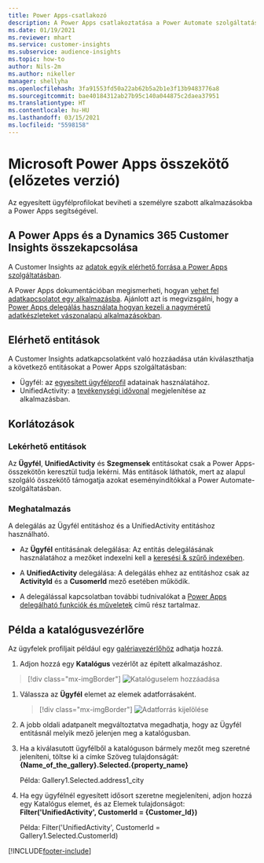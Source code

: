 ```yaml
---
title: Power Apps-csatlakozó
description: A Power Apps csatlakoztatása a Power Automate szolgáltatáshoz.
ms.date: 01/19/2021
ms.reviewer: mhart
ms.service: customer-insights
ms.subservice: audience-insights
ms.topic: how-to
author: Nils-2m
ms.author: nikeller
manager: shellyha
ms.openlocfilehash: 3fa91553fd50a22ab62b5a2b1e3f13b9483776a8
ms.sourcegitcommit: bae40184312ab27b95c140a044875c2daea37951
ms.translationtype: HT
ms.contentlocale: hu-HU
ms.lasthandoff: 03/15/2021
ms.locfileid: "5598158"
---
```

# <a name="microsoft-power-apps-connector-preview"></a>Microsoft Power Apps összekötő (előzetes verzió)

Az egyesített ügyfélprofilokat beviheti a személyre szabott alkalmazásokba a Power Apps segítségével.

## <a name="connect-power-apps-and-dynamics-365-customer-insights"></a>A Power Apps és a Dynamics 365 Customer Insights összekapcsolása

A Customer Insights az [adatok egyik elérhető forrása a Power Apps szolgáltatásban](/powerapps/maker/canvas-apps/working-with-data-sources).

A Power Apps dokumentációban megismerheti, hogyan [vehet fel adatkapcsolatot egy alkalmazásba](/powerapps/maker/canvas-apps/add-data-connection). Ajánlott azt is megvizsgálni, hogy a [Power Apps delegálás használata hogyan kezeli a nagyméretű adatkészleteket vászonalapú alkalmazásokban](/powerapps/maker/canvas-apps/delegation-overview).

## <a name="available-entities"></a>Elérhető entitások

A Customer Insights adatkapcsolatként való hozzáadása után kiválaszthatja a következő entitásokat a Power Apps szolgáltatásban:

- Ügyfél: az [egyesített ügyfélprofil](customer-profiles.md) adatainak használatához.
- UnifiedActivity: a [tevékenységi idővonal](activities.md) megjelenítése az alkalmazásban.

## <a name="limitations"></a>Korlátozások

### <a name="retrievable-entities"></a>Lekérhető entitások

Az **Ügyfél**, **UnifiedActivity** és **Szegmensek** entitásokat csak a Power Apps-összekötőn keresztül tudja lekérni. Más entitások láthatók, mert az alapul szolgáló összekötő támogatja azokat eseményindítókkal a Power Automate-szolgáltatásban.  

### <a name="delegation"></a>Meghatalmazás

A delegálás az Ügyfél entitáshoz és a UnifiedActivity entitáshoz használható. 

- Az **Ügyfél** entitásának delegálása: Az entitás delegálásának használatához a mezőket indexelni kell a [keresési & szűrő indexében](search-filter-index.md).  

- A **UnifiedActivity** delegálása: A delegálás ehhez az entitáshoz csak az **ActivityId** és a **CusomerId** mező esetében működik.  

- A delegálással kapcsolatban további tudnivalókat a [Power Apps delegálható funkciók és műveletek](/connectors/commondataservice/#power-apps-delegable-functions-and-operations-for-the-cds-for-apps) című rész tartalmaz. 

## <a name="example-gallery-control"></a>Példa a katalógusvezérlőre

Az ügyfelek profiljait például egy [galériavezérlőhöz](/powerapps/maker/canvas-apps/add-gallery) adhatja hozzá.

1. Adjon hozzá egy **Katalógus** vezérlőt az épített alkalmazáshoz.

> [!div class="mx-imgBorder"]
> ![Katalóguselem hozzáadása](media/connector-powerapps9.png "Katalóguselem hozzáadása")

1. Válassza az **Ügyfél** elemet az elemek adatforrásaként.

    > [!div class="mx-imgBorder"]
    > ![Adatforrás kijelölése](media/choose-datasource-powerapps.png "Adatforrás kijelölése")

1. A jobb oldali adatpanelt megváltoztatva megadhatja, hogy az Ügyfél entitásnál melyik mező jelenjen meg a katalógusban.

1. Ha a kiválasutott ügyfélből a katalóguson bármely mezőt meg szeretné jeleníteni, töltse ki a címke Szöveg tulajdonságát: **{Name_of_the_gallery}.Selected.{property_name}**

    Példa: Gallery1.Selected.address1_city

1. Ha egy ügyfélnél egyesített idősort szeretne megjeleníteni, adjon hozzá egy Katalógus elemet, és az Elemek tulajdonságot: **Filter('UnifiedActivity', CustomerId = {Customer_Id})**

    Példa: Filter('UnifiedActivity', CustomerId = Gallery1.Selected.CustomerId)


[!INCLUDE[footer-include](../includes/footer-banner.md)]